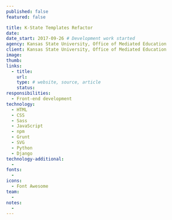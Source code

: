 ```yaml
---
published: false
featured: false

title: K-State Templates Refactor
date:
date_start: 2017-09-26 # Development work started
agency: Kansas State University, Office of Mediated Education
client: Kansas State University, Office of Mediated Education
image:
thumb:
links:
  - title:
    url:
    type: # website, source, article
    status:
responsibilities:
  - Front-end development
technology:
  - HTML
  - CSS
  - Sass
  - JavaScript
  - npm
  - Grunt
  - SVG
  - Python
  - Django
technology-additional:
  -
fonts:
  -
icons:
  - Font Awesome
team:
  -
notes:
  -
---
```

